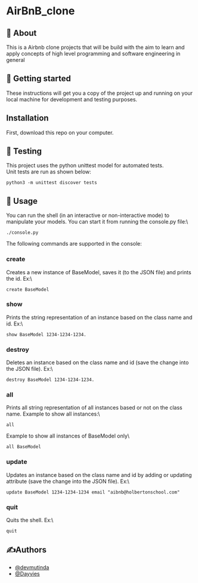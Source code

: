 # AirBnB_clone
## 🧐 About
This is a Airbnb clone projects that will be build with the aim to learn and apply concepts of high level programming and software engineering in general

## 🏁 Getting started
These instructions will get you a copy of the project up and running on your local machine for development and testing purposes.

## Installation
First, download this repo on your computer.

## 🔧 Testing
This project uses the python unittest model for automated tests.\
Unit tests are run as shown below:
```
python3 -m unittest discover tests
```
## 🎈 Usage
You can run the shell (in an interactive or non-interactive mode) to manipulate your models. You can start it from running the console.py file:\
```
./console.py
```

The following commands are supported in the console:
### create
Creates a new instance of BaseModel, saves it (to the JSON file) and prints the id. Ex:\
```
create BaseModel
```
### show
Prints the string representation of an instance based on the class name and id. Ex:\
```
show BaseModel 1234-1234-1234.
```
### destroy
Deletes an instance based on the class name and id (save the change into the JSON file). Ex:\
```
destroy BaseModel 1234-1234-1234.
```
### all
Prints all string representation of all instances based or not on the class name. Example to show all instances:\
```
all
```
Example to show all instances of BaseModel only\
```
all BaseModel
```
### update
Updates an instance based on the class name and id by adding or updating attribute (save the change into the JSON file). Ex:\
```
update BaseModel 1234-1234-1234 email "aibnb@holbertonschool.com"
```
### quit
Quits the shell. Ex:\
```
quit
```
## ✍️Authors
* [@devmutinda](https://github.com/devmutinda)
* [@Dayvies](https://github.com/Dayvies)

